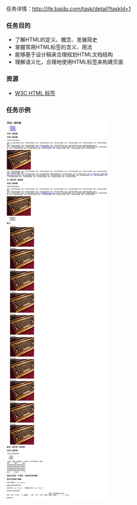 任务详情：http://ife.baidu.com/task/detail?taskId=1

### 任务目的
+ 了解HTML的定义、概念、发展简史
+ 掌握常用HTML标签的含义、用法
+ 能够基于设计稿来合理规划HTML文档结构
+ 理解语义化，合理地使用HTML标签来构建页面

### 资源
+ [W3C HTML 标签](http://www.w3school.com.cn/tags/index.asp)
### 任务示例
 
![github](/task1/img/task1-demo.jpg)

